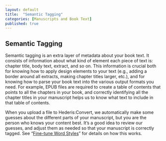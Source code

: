 ```yaml
---
layout: default
title:  "Semantic Tagging"
categories: [Manuscripts and Book Text]
published: true
---
```


<section data-type="chapter" class="hsecchapter" data-hederis-type="hsecchapter" id="pSJ5qDSD8"><h1 data-hederis-type="hblkchaptitle" class="hblkchaptitle" id="p8eZkaqCZ">Semantic Tagging</h1>
    <p class="hblkp" data-hederis-type="hblkp" id="p4Q6z2IL6">Semantic tagging is an extra layer of metadata about your book text. It consists of information about what kind of element each piece of text is: chapter title, body text, extract, and so on. This information is crucial both for knowing how to apply design elements to your text (e.g., adding a border around all extracts, making chapter titles larger, etc.), and for knowing how to parse your book text into the various output formats you need. For example, EPUB files are required to create a table of contents that points to all the chapters in your book, and correctly identifying all the chapter titles in your manuscript helps us to know what text to include in that table of contents.</p>
    <p class="hblkp" data-hederis-type="hblkp" id="pMSLQEgWB">When you upload a file to Hederis:Convert, we automatically make some guesses about the different parts of your manuscript, but you are the person who knows your content best. It&#8217;s a good idea to review our guesses, and adjust them as needed so that your manuscript is correctly tagged. See &#8220;<a href="{% post_url 2019-03-12-13-Fine-tuneWordStyles %}" id="pspmDVuT8"><span class="Hyperlink" id="pKFgsA2Rd">Fine-tune Word Styles</span></a>&#8221; for details on how this works.</p>
    </section>
    